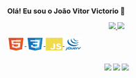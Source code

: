 ### Olá! Eu sou o João Vitor Victorio 👋
<div align="center">
    <a href="https://github.com/JoaoVitorVictorio">
    <img height="150em" src="https://github-readme-stats.vercel.app/api?username=JoaoVitorVictorio&show_icons=true&theme=dark&include_all_commits=true&count_private=true"/>
    <img height="150em" src="https://github-readme-stats.vercel.app/api/top-langs/?username=JoaoVitorVictorio&layout=compact&langs_count=7&theme=dark"/>
  </div>
  <div style="display: inline_block"><br>
  <img align="center" alt="João-HTML" height="30" width="40" src="https://raw.githubusercontent.com/devicons/devicon/master/icons/html5/html5-original.svg">
  <img align="center" alt="João-CSS" height="30" width="40" src="https://raw.githubusercontent.com/devicons/devicon/master/icons/css3/css3-original.svg">
  <img align="center" alt="João-Js" height="30" width="40" src="https://raw.githubusercontent.com/devicons/devicon/master/icons/javascript/javascript-plain.svg">
  <img align="center" alt="Brito-Sass" height="30" width="40" src="https://github.com/devicons/devicon/blob/master/icons/jquery/jquery-plain-wordmark.svg">
</div>

##

  <div align="center">
   <a href = "mailto:joaovitorvictorio@gmail.com"><img src="https://img.shields.io/badge/Gmail-D14836?style=for-the-badge&logo=gmail&logoColor=white" target="_blank"></a>
    <a href="https://instagram.com/joao.vitor.v" target="_blank"><img src="https://img.shields.io/badge/-Instagram-%23E4405F?style=for-the-badge&logo=instagram&logoColor=white" target="_blank"></a>
  <a href="https://www.linkedin.com/in/jo%C3%A3o-vitor-victorio-0648a116b/" target="_blank"><img src="https://img.shields.io/badge/-LinkedIn-%230077B5?style=for-the-badge&logo=linkedin&logoColor=white" target="_blank"></a> 
</div>
